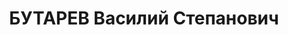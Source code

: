 ---
title: БУТАРЕВ Василий Степанович
description: "Род. в 1896, Вятская губ., Вятский уезд, д. Карпенчи, русский, обр.:\
  \ начальное, б/п. Проживал: Томск. Управление пожарной охраны, начальник \n  Арестован\
  \ 24.08.1936. Обв. по ст.58-02, троцк. террор. орг-я. Приговор: 29.04.1937 – 10\
  \ лет, 5 лет поражения в правах. \n  Реабилитирован 03.1959"
---